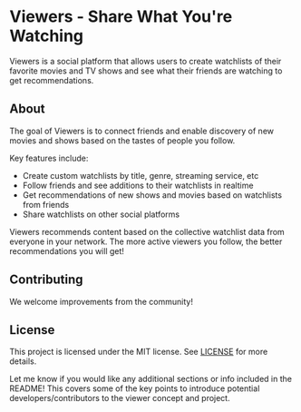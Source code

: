 # Viewers - Share What You're Watching

Viewers is a social platform that allows users to create watchlists of their favorite movies and TV shows and see what their friends are watching to get recommendations.

## About

The goal of Viewers is to connect friends and enable discovery of new movies and shows based on the tastes of people you follow.

Key features include:

- Create custom watchlists by title, genre, streaming service, etc
- Follow friends and see additions to their watchlists in realtime
- Get recommendations of new shows and movies based on watchlists from friends
- Share watchlists on other social platforms

Viewers recommends content based on the collective watchlist data from everyone in your network. The more active viewers you follow, the better recommendations you will get!

## Contributing

We welcome improvements from the community!

## License

This project is licensed under the MIT license. See [LICENSE](LICENSE) for more details.

Let me know if you would like any additional sections or info included in the README! This covers some of the key points to introduce potential developers/contributors to the viewer concept and project.
